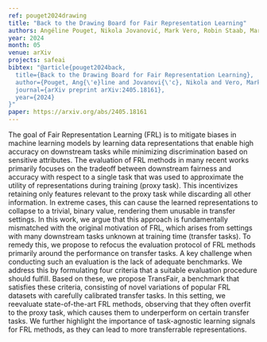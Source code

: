 ```yaml
---
ref: pouget2024drawing
title: "Back to the Drawing Board for Fair Representation Learning"
authors: Angéline Pouget, Nikola Jovanović, Mark Vero, Robin Staab, Martin Vechev
year: 2024
month: 05
venue: arXiv
projects: safeai
bibtex: "@article{pouget2024back,
  title={Back to the Drawing Board for Fair Representation Learning},
  author={Pouget, Ang{\'e}line and Jovanovi{\'c}, Nikola and Vero, Mark and Staab, Robin and Vechev, Martin},
  journal={arXiv preprint arXiv:2405.18161},
  year={2024}
}"
paper: https://arxiv.org/abs/2405.18161
---
```


The goal of Fair Representation Learning (FRL) is to mitigate biases in machine learning models by learning data representations that enable high accuracy on downstream tasks while minimizing discrimination based on sensitive attributes. The evaluation of FRL methods in many recent works primarily focuses on the tradeoff between downstream fairness and accuracy with respect to a single task that was used to approximate the utility of representations during training (proxy task). This incentivizes retaining only features relevant to the proxy task while discarding all other information. In extreme cases, this can cause the learned representations to collapse to a trivial, binary value, rendering them unusable in transfer settings. In this work, we argue that this approach is fundamentally mismatched with the original motivation of FRL, which arises from settings with many downstream tasks unknown at training time (transfer tasks). To remedy this, we propose to refocus the evaluation protocol of FRL methods primarily around the performance on transfer tasks. A key challenge when conducting such an evaluation is the lack of adequate benchmarks. We address this by formulating four criteria that a suitable evaluation procedure should fulfill. Based on these, we propose TransFair, a benchmark that satisfies these criteria, consisting of novel variations of popular FRL datasets with carefully calibrated transfer tasks. In this setting, we reevaluate state-of-the-art FRL methods, observing that they often overfit to the proxy task, which causes them to underperform on certain transfer tasks. We further highlight the importance of task-agnostic learning signals for FRL methods, as they can lead to more transferrable representations.